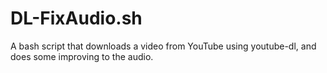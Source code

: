 DL-FixAudio.sh
==============

A bash script that downloads a video from YouTube using youtube-dl, and does some improving to the audio. 
